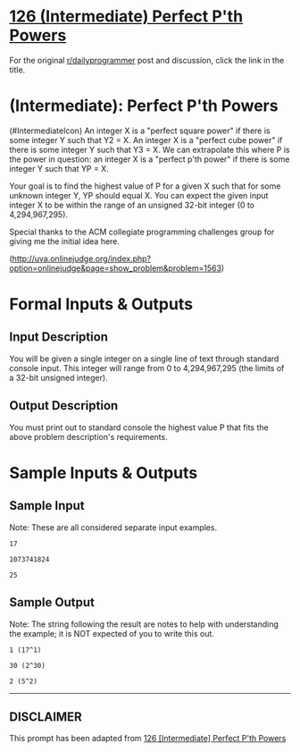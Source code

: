 # [126 (Intermediate) Perfect P'th Powers](https://www.reddit.com/r/dailyprogrammer/comments/1fcpnx/053013_challenge_126_intermediate_perfect_pth/)

For the original [r/dailyprogrammer](https://www.reddit.com/r/dailyprogrammer/) post and discussion, click the link in the title.

#  (Intermediate): Perfect P'th Powers
(#IntermediateIcon)
An integer X is a "perfect square power" if there is some integer Y such that Y2 = X. An integer X is a "perfect cube power" if there is some integer Y such that Y3 = X. We can extrapolate this where P is the power in question: an integer X is a "perfect p'th power" if there is some integer Y such that YP = X.

Your goal is to find the highest value of P for a given X such that for some unknown integer Y, YP should equal X. You can expect the given input integer X to be within the range of an unsigned 32-bit integer (0 to 4,294,967,295).

Special thanks to the ACM collegiate programming challenges group for giving me the initial idea here.

(http://uva.onlinejudge.org/index.php?option=onlinejudge&page=show_problem&problem=1563)
# Formal Inputs & Outputs
## Input Description
You will be given a single integer on a single line of text through standard console input. This integer will range from 0 to 4,294,967,295 (the limits of a 32-bit unsigned integer).

## Output Description
You must print out to standard console the highest value P that fits the above problem description's requirements.

# Sample Inputs & Outputs
## Sample Input
Note: These are all considered separate input examples.


```
17

1073741824

25
```
## Sample Output
Note: The string following the result are notes to help with understanding the example; it is NOT expected of you to write this out.


```
1 (17^1)

30 (2^30)

2 (5^2)
```

----
## **DISCLAIMER**
This prompt has been adapted from [126 [Intermediate] Perfect P'th Powers](https://www.reddit.com/r/dailyprogrammer/comments/1fcpnx/053013_challenge_126_intermediate_perfect_pth/
)
